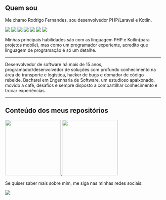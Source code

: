 
## Quem sou

Me chamo Rodrigo Fernandes, sou desenvolvedor PHP/Laravel e Kotlin.

<div>
  <img src="https://img.shields.io/badge/PHP-7a86b8?style=for-the-badge&logo=php&logoColor=white" />
  <img src="https://img.shields.io/badge/Laravel-f9322c?&style=for-the-badge&logo=laravel&logoColor=white" />
  <img src="https://img.shields.io/badge/Livewire-ff80be?&style=for-the-badge&logo=livewire&logoColor=white" />
  <img src="https://img.shields.io/badge/JS-efd81d?style=for-the-badge&logo=javascript&logoColor=white" />
  <img src="https://img.shields.io/badge/React-3b5182?style=for-the-badge&logo=react&logoColor=white" />
  <img src="https://img.shields.io/badge/Kotlin-7f52ff?style=for-the-badge&logo=kotlin&logoColor=white" />
  <img src="https://img.shields.io/badge/Android-7fb149?style=for-the-badge&logo=android&logoColor=white" />
</div>

Minhas principais habilidades são com as linguagem PHP e Kotlin(para projetos mobile), mas como um programador experiente, acredito que linguagem de programação é só um detalhe.

<hr width="100%" src="https://user-images.githubusercontent.com/8989346/136876224-bac0a91f-63a8-45ea-b5fc-6618bddf2335.gif" />

Desenvolvedor de software há mais de 15 anos, programador/desenvolvedor de soluções com profundo conhecimento na área de transporte e logística, hacker de bugs e domador de código rebelde. Bacharel em Engenharia de Software, um estudioso apaixonado, movido a café, desafios e sempre disposto a compartilhar conhecimento e trocar experiências.

<hr width="100%" src="https://user-images.githubusercontent.com/8989346/136876224-bac0a91f-63a8-45ea-b5fc-6618bddf2335.gif" />

## Conteúdo dos meus repositórios

<div>
  <a href="https://github.com/rodrigofs">
    <img height="180em" src="https://github-readme-stats.vercel.app/api/top-langs/?username=rodrigofs&layout=compact&theme=radical" />
    <img height="180em" src="https://github-readme-stats.vercel.app/api?username=rodrigofs&show_icons=true&theme=radical" />
  </a>
</div>

Se quiser saber mais sobre mim, me siga nas minhas redes sociais:

<a href="https://www.linkedin.com/in/rodrigo-f-s/"> <img src="https://img.shields.io/badge/LinkedIn-0077B5?style=for-the-badge&logo=linkedin&logoColor=white" /></a>
